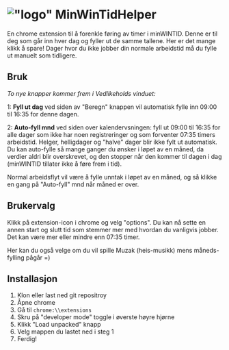 # !["logo"](https://github.com/ivaruf/MinWinTidHelper/blob/master/owl-head.png?raw=true) MinWinTidHelper
En chrome extension til å forenkle føring av timer i minWINTID. Denne er til deg som går inn hver dag og fyller ut de samme tallene. Her er det mange klikk å spare!
Dager hvor du ikke jobber din normale arbeidstid må du fylle ut manuelt som tidligere.

## Bruk
*To nye knapper kommer frem i Vedlikeholds vinduet:*

1: **Fyll ut dag** ved siden av "Beregn" knappen vil automatisk fylle inn 09:00 til 16:35 for denne dagen.

2: **Auto-fyll mnd** ved siden over kalendervsningen: fyll ut 09:00 til 16:35 for alle dager som ikke har noen registreringer og som forventer 07:35 timers arbeidstid. Helger, helligdager og "halve" dager blir ikke fylt ut automatisk.
Du kan auto-fylle så mange ganger du ønsker i løpet av en måned, da verdier aldri blir overskrevet, og den stopper når den kommer til dagen i dag (minWINTID tillater ikke å føre frem i tid).

Normal arbeidsflyt vil være å fylle unntak i løpet av en måned, og så klikke en gang på "Auto-fyll" mnd når måned er over.

## Brukervalg
Klikk på extension-icon i chrome og velg "options". Du kan nå sette en annen start og slutt tid som stemmer mer med hvordan du vanligvis jobber. Det kan være mer eller mindre enn 07:35 timer.

Her kan du også velge om du vil spille Muzak (heis-musikk) mens måneds-fylling pågår =)

## Installasjon
1. Klon eller last ned git repositroy
2. Åpne chrome
3. Gå til  ```chrome:\\extensions```
4. Skru på "developer mode" toggle i øverste høyre hjørne
5. Klikk "Load unpacked" knapp
6. Velg mappen du lastet ned i steg 1
7. Ferdig!
